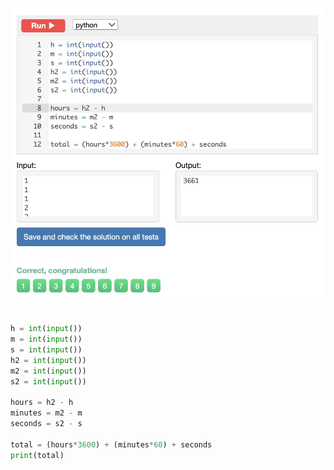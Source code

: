 ![Solution](https://github.com/KaiFig/unit-1/blob/main/Snakify/Lesson_1/Two_timestamps.jpg)
```.py

h = int(input())
m = int(input())
s = int(input())
h2 = int(input())
m2 = int(input())
s2 = int(input())

hours = h2 - h
minutes = m2 - m
seconds = s2 - s

total = (hours*3600) + (minutes*60) + seconds
print(total)
